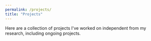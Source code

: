 ```yaml
---
permalink: /projects/
title: "Projects"
---
```


Here are a collection of projects I've worked on independent from my research, including ongoing projects.
